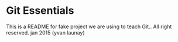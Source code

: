 # Git Essentials


This is a README for fake project we are
using to teach Git..
All right reserved. jan 2015 (yvan launay)

